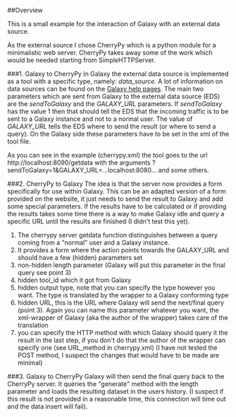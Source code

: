 ##Overview

This is a small example for the interaction of Galaxy with an external data source. 

As the external source I chose CherryPy which is a python module for a minimalistic web server. CherryPy takes away some of the work which would be needed starting from SimpleHTTPServer.

###1. Galaxy to CherryPy
In Galaxy the external data source is implemented as a tool with a specific type, namely: *data_source*. A lot of information on data sources can be found on the [Galaxy help pages](https://wiki.galaxyproject.org/Admin/Internals/DataSources).
The main two parameters which are sent from Galaxy to the external data source (EDS) are the *sendToGalaxy* and the *GALAXY_URL* parameters. If *sendToGalaxy* has the value 1 then that should tell the EDS that the incoming traffic is to be sent to a Galaxy instance and not to a normal user. The value of *GALAXY_URL* tells the EDS where to send the result (or where to send a query). On the Galaxy side these parameters have to be set in the xml of the tool file. 

As you can see in the example (cherrypy.xml) the tool goes to the url http://localhost:8090/getdata with the arguments ?sendToGalaxy=1&GALAXY_URL=...localhost:8080... and some others. 


###2. CherryPy to Galaxy
The idea is that the server now provides a form specifically for use within Galaxy. This can be an adapted version of a form provided on the website, it just needs to send the result to Galaxy and add some special parameters. If the results have to be calculated or if providing the results takes some time there is a way to make Galaxy idle and query a specific URL until the results are finished (I didn't test this yet).
1. The cherrypy server getdata function distinguishes between a query coming from a "normal" user and a Galaxy instance.  
2. It provides a form where the action points towards the GALAXY_URL and should have a few (hidden) parameters set
  1. non-hidden length parameter (Galaxy will put this parameter in the final query see point 3)
  2. hidden tool_id which it got from Galaxy
  3. hidden output type, note that you can specify the type however you want. The type is translated by the wrapper to a Galaxy conforming type
  4. hidden URL, this is the URL where Galaxy will send the next/final query (point 3). Again you can name this parameter whatever you want, the xml-wrapper of Galaxy (aka the author of the wrapper) takes care of the translation
  5. you can specify the HTTP method with which Galaxy should query it the result in the last step, if you don't do that the author of the wrapper can specify one (see URL_method in cherrypy.xml) (I have not tested the POST method, I suspect the changes that would have to be made are minimal)

###3. Galaxy to CherryPy
Galaxy will then send the final query back to the CherryPy server. It queries the "generate" method with the length parameter and loads the resulting dataset in the users history. (I suspect if this result is not provided in a reasonable time, this connection will time out and the data insert will fail).